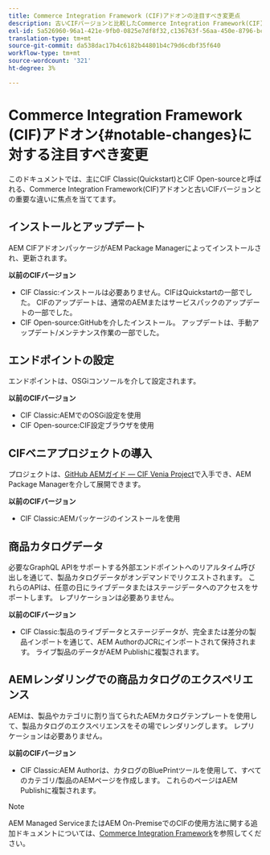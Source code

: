 ```yaml
---
title: Commerce Integration Framework (CIF)アドオンの注目すべき変更点
description: 古いCIFバージョンと比較したCommerce Integration Framework(CIF)アドオンの顕著な変更。
exl-id: 5a526960-96a1-421e-9fb0-0825e7df8f32,c136763f-56aa-450e-8796-bc84bf6c205d
translation-type: tm+mt
source-git-commit: da538dac17b4c6182b44801b4c79d6cdbf35f640
workflow-type: tm+mt
source-wordcount: '321'
ht-degree: 3%

---
```


# Commerce Integration Framework (CIF)アドオン{#notable-changes}に対する注目すべき変更

このドキュメントでは、主にCIF Classic(Quickstart)とCIF Open-sourceと呼ばれる、Commerce Integration Framework(CIF)アドオンと古いCIFバージョンとの重要な違いに焦点を当ててます。

## インストールとアップデート

AEM CIFアドオンパッケージがAEM Package Managerによってインストールされ、更新されます。

**以前のCIFバージョン**

* CIF Classic:インストールは必要ありません。CIFはQuickstartの一部でした。 CIFのアップデートは、通常のAEMまたはサービスパックのアップデートの一部でした。
* CIF Open-source:GitHubを介したインストール。 アップデートは、手動アップデート/メンテナンス作業の一部でした。

## エンドポイントの設定

エンドポイントは、OSGiコンソールを介して設定されます。

**以前のCIFバージョン**

* CIF Classic:AEMでのOSGi設定を使用
* CIF Open-source:CIF設定ブラウザを使用

## CIFベニアプロジェクトの導入

プロジェクトは、[GitHub AEMガイド — CIF Venia Project](https://github.com/adobe/aem-cif-guides-venia)で入手でき、AEM Package Managerを介して展開できます。

**以前のCIFバージョン**

* CIF Classic:AEMパッケージのインストールを使用

## 商品カタログデータ

必要なGraphQL APIをサポートする外部エンドポイントへのリアルタイム呼び出しを通じて、製品カタログデータがオンデマンドでリクエストされます。 これらのAPIは、任意の日にライブデータまたはステージデータへのアクセスをサポートします。 レプリケーションは必要ありません。

**以前のCIFバージョン**

* CIF Classic:製品のライブデータとステージデータが、完全または差分の製品インポートを通じて、AEM AuthorのJCRにインポートされて保持されます。 ライブ製品のデータがAEM Publishに複製されます。

## AEMレンダリングでの商品カタログのエクスペリエンス

AEMは、製品やカテゴリに割り当てられたAEMカタログテンプレートを使用して、製品カタログのエクスペリエンスをその場でレンダリングします。 レプリケーションは必要ありません。

**以前のCIFバージョン**

* CIF Classic:AEM Authorは、カタログのBluePrintツールを使用して、すべてのカテゴリ/製品のAEMページを作成します。 これらのページはAEM Publishに複製されます。

>[!NOTE]
>
>AEM Managed ServiceまたはAEM On-PremiseでのCIFの使用方法に関する追加ドキュメントについては、[Commerce Integration Framework](https://www.adobe.io/apis/experiencecloud/commerce-integration-framework/getting-started.html)を参照してください。
